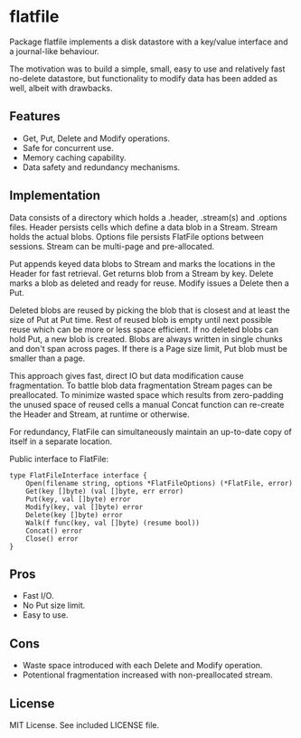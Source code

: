 # flatfile	

Package flatfile implements a disk datastore with a key/value interface and a journal-like behaviour. 

The motivation was to build a simple, small, easy to use and relatively fast no-delete datastore, but functionality to modify data has been added as well, albeit with drawbacks.

## Features

* Get, Put, Delete and Modify operations.
* Safe for concurrent use.
* Memory caching capability.
* Data safety and redundancy mechanisms.

## Implementation

Data consists of a directory which holds a .header, .stream(s) and .options files. Header persists cells which define a data blob in a Stream. Stream holds the actual blobs. Options file persists FlatFile options between sessions. Stream can be multi-page and pre-allocated.

Put appends keyed data blobs to Stream and marks the locations in the Header for fast retrieval. Get returns blob from a Stream by key. Delete marks a blob as deleted and ready for reuse. Modify issues a Delete then a Put.

Deleted blobs are reused by picking the blob that is closest and at least the size of Put at Put time. Rest of reused blob is empty until next possible reuse which can be more or less space efficient. If no deleted blobs can hold Put, a new blob is created. Blobs are always written in single chunks and don't span across pages. If there is a Page size limit, Put blob must be smaller than a page.

This approach gives fast, direct IO but data modification cause fragmentation. To battle blob data fragmentation Stream pages can be preallocated. To minimize wasted space which results from zero-padding the unused space of reused cells a manual Concat function can re-create the Header and Stream, at runtime or otherwise.

For redundancy, FlatFile can simultaneously maintain an up-to-date copy of itself in a separate location.

Public interface to FlatFile:
```
type FlatFileInterface interface {
	Open(filename string, options *FlatFileOptions) (*FlatFile, error)
	Get(key []byte) (val []byte, err error)
	Put(key, val []byte) error
	Modify(key, val []byte) error
	Delete(key []byte) error
	Walk(f func(key, val []byte) (resume bool))
	Concat() error
	Close() error
}
```

## Pros

* Fast I/O.
* No Put size limit.
* Easy to use.

## Cons

* Waste space introduced with each Delete and Modify operation.
* Potentional fragmentation increased with non-preallocated stream.

## License

MIT License. See included LICENSE file.


